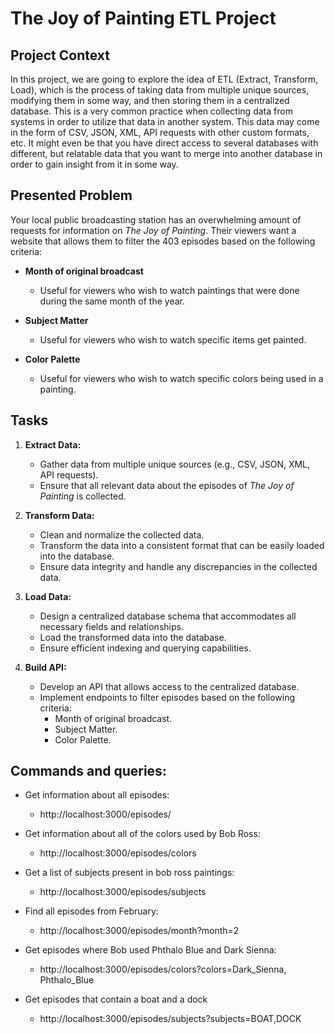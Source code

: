 # The Joy of Painting ETL Project

## Project Context

In this project, we are going to explore the idea of ETL (Extract, Transform, Load), which is the process of taking data from multiple unique sources, modifying them in some way, and then storing them in a centralized database. This is a very common practice when collecting data from systems in order to utilize that data in another system. This data may come in the form of CSV, JSON, XML, API requests with other custom formats, etc. It might even be that you have direct access to several databases with different, but relatable data that you want to merge into another database in order to gain insight from it in some way.

## Presented Problem

Your local public broadcasting station has an overwhelming amount of requests for information on *The Joy of Painting*. Their viewers want a website that allows them to filter the 403 episodes based on the following criteria:

- **Month of original broadcast**
  - Useful for viewers who wish to watch paintings that were done during the same month of the year.

- **Subject Matter**
  - Useful for viewers who wish to watch specific items get painted.

- **Color Palette**
  - Useful for viewers who wish to watch specific colors being used in a painting.

## Tasks

1. **Extract Data:**
   - Gather data from multiple unique sources (e.g., CSV, JSON, XML, API requests).
   - Ensure that all relevant data about the episodes of *The Joy of Painting* is collected.

2. **Transform Data:**
   - Clean and normalize the collected data.
   - Transform the data into a consistent format that can be easily loaded into the database.
   - Ensure data integrity and handle any discrepancies in the collected data.

3. **Load Data:**
   - Design a centralized database schema that accommodates all necessary fields and relationships.
   - Load the transformed data into the database.
   - Ensure efficient indexing and querying capabilities.

4. **Build API:**
   - Develop an API that allows access to the centralized database.
   - Implement endpoints to filter episodes based on the following criteria:
     - Month of original broadcast.
     - Subject Matter.
     - Color Palette.

## Commands and queries:

  - Get information about all episodes:
    - http://localhost:3000/episodes/

  - Get information about all of the colors used by Bob Ross:
    - http://localhost:3000/episodes/colors

  - Get a list of subjects present in bob ross paintings:
    - http://localhost:3000/episodes/subjects

  - Find all episodes from February:
    - http://localhost:3000/episodes/month?month=2

  - Get episodes where Bob used Phthalo Blue and Dark Sienna:
    - http://localhost:3000/episodes/colors?colors=Dark_Sienna, Phthalo_Blue

  - Get episodes that contain a boat and a dock
    - http://localhost:3000/episodes/subjects?subjects=BOAT,DOCK

